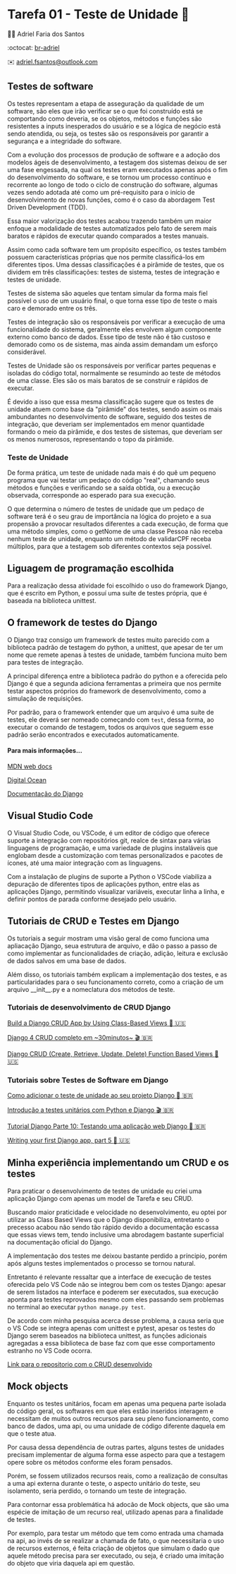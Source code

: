 # Tarefa 01 - Teste de Unidade :test_tube:

:man_technologist: Adriel Faria dos Santos

:octocat: [br-adriel](https://github.com/br-adriel)

:envelope: adriel.fsantos@outlook.com

## Testes de software

Os testes representam a etapa de asseguração da qualidade de um software,
são eles que irão verificar se o que foi construído está se comportando como
deveria, se os objetos, métodos e funções são resistentes a inputs inesperados
do usuário e se a lógica de negócio está sendo atendida, ou seja, os testes
são os responsáveis por garantir a segurança e a integridade do software.

Com a evolução dos processos de produção de software e a adoção dos modelos
ágeis de desenvolvimento, a testagem dos sistemas deixou de ser uma fase
engessada, na qual os testes eram executados apenas após o fim do
desenvolvimento do software, e se tornou um processo contínuo e recorrente
ao longo de todo o ciclo de construção do software, algumas vezes sendo
adotada até como um pré-requisito para o início de desenvolvimento de
novas funções, como é o caso da abordagem Test Driven Development (TDD).

Essa maior valorização dos testes acabou trazendo também um maior enfoque
a modalidade de testes automatizados pelo fato de serem mais baratos e
rápidos de executar quando comparados a testes manuais.

Assim como cada software tem um propósito específico, os testes também
possuem características próprias que nos permite classificá-los em diferentes
tipos. Uma dessas classificações é a pirâmide de testes, que os dividem em
três classificações: testes de sistema, testes de integração e testes de unidade.

Testes de sistema são aqueles que tentam simular da forma mais fiel possível
o uso de um usuário final, o que torna esse tipo de teste o mais caro e demorado
entre os três.

Testes de integração são os responsáveis por verificar a execução de uma
funcionalidade do sistema, geralmente eles envolvem algum componente externo
como banco de dados. Esse tipo de teste não é tão custoso e demorado como os
de sistema, mas ainda assim demandam um esforço considerável.

Testes de Unidade são os responsáveis por verificar partes pequenas e isoladas
do código total, normalmente se resumindo ao teste de métodos de uma classe. Eles
são os mais baratos de se construir e rápidos de executar.

É devido a isso que essa mesma classificação sugere que os testes de unidade
atuem como base da "pirâmide" dos testes, sendo assim os mais ambundantes no
desenvolvimento de software, seguido dos testes de integração, que deveriam
ser implementados em menor quantidade formando o meio da pirâmide, e dos
testes de sistemas, que deveriam ser os menos numerosos, representando o topo
da pirâmide.

### Teste de Unidade

De forma prática, um teste de unidade nada mais é do quê um pequeno programa
que vai testar um pedaço do código "real", chamando seus métodos e funções
e verificando se a saída obtida, ou a execução observada, corresponde ao esperado
para sua execução.

O que determina o número de testes de unidade que um pedaço de software terá
é o seu grau de importância na lógica do projeto e a sua propensão a provocar
resultados diferentes a cada execução, de forma que uma método simples, como o
getNome de uma classe Pessoa não receba nenhum teste de unidade, enquanto um
método de validarCPF receba múltiplos, para que a testagem sob diferentes
contextos seja possível.

## Liguagem de programação escolhida

Para a realização dessa atividade foi escolhido o uso do framework Django,
que é escrito em Python, e possuí uma suíte de testes própria, que é baseada
na biblioteca unittest.

## O framework de testes do Django

O Django traz consigo um framework de testes muito parecido com a biblioteca
padrão de testagem do python, a unittest, que apesar de ter um nome que remete
apenas à testes de unidade, também funciona muito bem para testes de integração.

A principal diferença entre a biblioteca padrão do python e a oferecida pelo Django
é que a segunda adiciona ferramentas a primeira que nos permite testar aspectos
próprios do framework de desenvolvimento, como a simulação de requisições.

Por padrão, para o framework entender que um arquivo é uma suíte de testes, ele
deverá ser nomeado começando com `test`, dessa forma, ao executar o comando de
testagem, todos os arquivos que seguem esse padrão serão encontrados e executados
automaticamente.

#### Para mais informações...

[MDN web docs](https://developer.mozilla.org/pt-BR/docs/Learn/Server-side/Django/Testing)

[Digital Ocean](https://www.digitalocean.com/community/tutorials/how-to-add-unit-testing-to-your-django-project-pt)

[Documentação do Django](https://docs.djangoproject.com/en/4.1/topics/testing/overview/)

## Visual Studio Code

O Visual Studio Code, ou VSCode, é um editor de código que oferece suporte a
integração com repositórios git, realce de sintax para várias linguagens de
programação, e uma variedade de plugins instaláveis que englobam desde a customização
com temas personalizados e pacotes de ícones, até uma maior integração com
as linguagens.

Com a instalação de plugins de suporte a Python o VSCode viabiliza a depuração
de diferentes tipos de aplicações python, entre elas as aplicações Django,
permitindo visualizar variáveis, executar linha a linha, e definir pontos de
parada conforme desejado pelo usuário.

## Tutoriais de CRUD e Testes em Django

Os tutoriais a seguir mostram uma visão geral de como funciona uma apliacação
Django, seua estrutura de arquivo, e dão o passo a passo de como implementar as
funcionalidades de criação, adição, leitura e exclusão de dados salvos em uma
base de dados.

Além disso, os tutoriais também explicam a implementação dos testes,
e as particularidades para o seu funcionamento correto, como a criação de um arquivo
\_\_init\_\_.py e a nomeclatura dos métodos de teste.

### Tutoriais de desenvolvimento de CRUD Django

[Build a Django CRUD App by Using Class-Based Views :page_facing_up: :us:](https://towardsdatascience.com/build-a-django-crud-app-by-using-class-based-views-12bc69d36ab6)

[Django 4 CRUD completo em \~30minutos\~ :clapper: :brazil:](https://www.youtube.com/watch?v=GGBzMpIAgz4)

[Django CRUD (Create, Retrieve, Update, Delete) Function Based Views :page_facing_up: :us:](https://www.geeksforgeeks.org/django-crud-create-retrieve-update-delete-function-based-views/)

### Tutoriais sobre Testes de Software em Django

[Como adicionar o teste de unidade ao seu projeto Django :page_facing_up: :brazil:](https://www.digitalocean.com/community/tutorials/how-to-add-unit-testing-to-your-django-project-pt)

[Introdução a testes unitários com Python e Django :clapper: :brazil:](https://www.youtube.com/watch?v=cEXt8hDyKQw)

[Tutorial Django Parte 10: Testando uma aplicação web Django :page_facing_up: :brazil:](https://developer.mozilla.org/pt-BR/docs/Learn/Server-side/Django/Testing)

[Writing your first Django app, part 5 :page_facing_up: :us:](https://docs.djangoproject.com/en/4.1/intro/tutorial05/)

## Minha experiência implementando um CRUD e os testes

Para praticar o desenvolvimento de testes de unidade eu criei uma aplicação
Django com apenas um model de Tarefa e seu CRUD.

Buscando maior praticidade e velocidade no desenvolvimento, eu optei por
utilizar as Class Based Views que o Django disponibiliza, entretanto o precesso
acabou não sendo tão rápido devido a documentação escassa que essas views
tem, tendo inclusive uma abrodagem bastante superficial na documentação
oficial do Django.

A implementação dos testes me deixou bastante perdido a príncipio,
porém após alguns testes implementados o processo se tornou natural.

Entretanto é relevante ressaltar que a interface de execução de testes
oferecida pelo VS Code não se integrou bem com os testes Django: apesar
de serem listados na interface e poderem ser executados, sua execução
aponta para testes reprovados mesmo com eles passando sem problemas
no terminal ao executar `python manage.py test`.

De acordo com minha pesquisa acerca desse problema, a causa seria que
o VS Code se integra apenas com unittest e pytest, apesar os testes do
Django serem baseados na biblioteca unittest, as funções adicionais
agregadas a essa biblioteca de base faz com que esse comportamento
estranho no VS Code ocorra.

[Link para o repositorio com o CRUD desenvolvido](https://github.com/br-adriel/django-atarefado)

## Mock objects

Enquanto os testes unitários, focam em apenas uma pequena parte
isolada do código geral, os softwares em que eles estão inseridos
interagem e necessitam de muitos outros recursos para seu pleno
funcionamento, como banco de dados, uma api, ou uma unidade de
código diferente daquela em que o teste atua.

Por causa dessa dependência de outras partes, alguns testes de
unidades precisam implementar de alguma forma esse aspecto para
que a testagem opere sobre os métodos conforme eles foram pensados.

Porém, se fossem utilizados recursos reais, como a realização de
consultas a uma api externa durante o teste, o aspecto unitário
do teste, seu isolamento, seria perdido, o tornando um teste de
integração.

Para contornar essa problemática há adocão de Mock objects, que
são uma espécie de imitação de um recurso real, utilizado apenas
para a finalidade de testes.

Por exemplo, para testar um método que tem como entrada uma
chamada na api, ao invés de se realizar a chamada de fato, o que
necessitaria o uso de recursos externos, é feita criação de
objetos que simulam o dado que aquele método precisa para ser
executado, ou seja, é criado uma imitação do objeto que viria
daquela api em questão.
